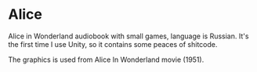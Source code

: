 # Alice
Alice in Wonderland audiobook with small games, language is Russian.
It's the first time I use Unity, so it contains some peaces of shitcode.

The graphics is used from Alice In Wonderland movie (1951).
